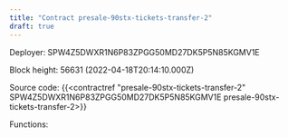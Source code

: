 ```yaml
---
title: "Contract presale-90stx-tickets-transfer-2"
draft: true
---
```

Deployer: SPW4Z5DWXR1N6P83ZPGG50MD27DK5P5N85KGMV1E


 



Block height: 56631 (2022-04-18T20:14:10.000Z)

Source code: {{<contractref "presale-90stx-tickets-transfer-2" SPW4Z5DWXR1N6P83ZPGG50MD27DK5P5N85KGMV1E presale-90stx-tickets-transfer-2>}}

Functions:


